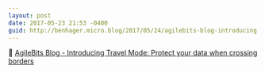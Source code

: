 ```yaml
---
layout: post
date: 2017-05-23 21:53 -0400
guid: http://benhager.micro.blog/2017/05/24/agilebits-blog-introducing.html
---
```

📱 [AgileBits Blog - Introducing Travel Mode: Protect your data when crossing borders](https://blog.agilebits.com/2017/05/18/introducing-travel-mode-protect-your-data-when-crossing-borders/)
